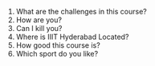 1. What are the challenges in this course?
2. How are you?
3. Can I kill you?
4. Where is IIIT Hyderabad Located?
5. How good this course is?
6. Which sport do you like?